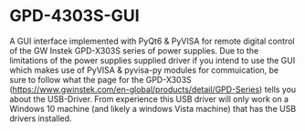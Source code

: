 # GPD-4303S-GUI
A GUI interface implemented with PyQt6 & PyVISA for remote digital control of the GW Instek GPD-X303S series of power supplies. Due to the limitations of the power supplies supplied driver if you intend to use the GUI which makes use of PyVISA & pyvisa-py modules for commuication, be sure to follow what the page for the GPD-X303S (https://www.gwinstek.com/en-global/products/detail/GPD-Series) tells you about the USB-Driver. From experience this USB driver will only work on a Windows 10 machine (and likely a windows Vista machine) that has the USB drivers installed.
